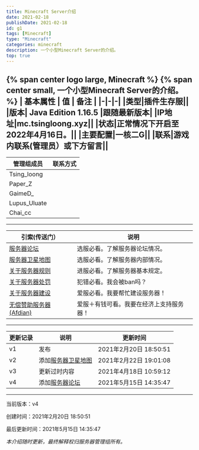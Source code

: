 ```yaml
---
title: Minecraft Server介绍
date: 2021-02-18
publishDate: 2021-02-18
id: g1
tags: [Minecraft]
type: "Minecraft"
categories: minecraft
description: 一个小型Minecraft Server的介绍。
top: true
---
```

{% span center logo large, Minecraft %}
{% span center small, 一个小型Minecraft Server的介绍。 %}
| 基本属性 | 值 | 备注 |
|-|-|-|
|类型|插件生存服||
|版本| Java Edition 1.16.5 |跟随最新版本|
|IP地址|mc.tsingloong.xyz||
|状态|正常情况下开启至2022年4月16日。||
|主要配置|一核二G||
|联系|游戏内联系(管理员）或下方留言||
---
|管理组成员|联系方式|
|-|-|
|Tsing_loong||
|Paper_Z||
|GaimeD_||
|Lupus_Uluate||
|Chai_cc||
---
|引索(传送门）|说明|
|-|-|
|[服务器论坛](https://bbs.tsingloong.xyz/ "服务器论坛")|选服必看。了解服务器论坛情况。|
|[服务器卫星地图](http://mc.tsingloong.xyz:8123/ "服务器卫星地图")|选服必看。了解服务器内部情况。|
|[关于服务器规则](https://tsingloong.xyz/g2/ "关于服务器规则")|进服必看。了解服务器基本规定。|
|[关于服务器处罚](https://tsingloong.xyz/g3/ "关于服务器处罚")|犯错必看。我会被ban吗？|
|[关于服务器建设](https://tsingloong.xyz/g4/ "关于服务器建设")|爱服必看。我要帮忙建设服务器！|
|[无偿赞助服务器(Afdian)](https://afdian.net/@tsingloong "无偿赞助")|爱服＋有钱可看。我要在经济上支持服务器！|
---
|更新记录|说明|更新时间|
|-|-|-|
|v1|发布|2021年2月20日 18:50:51|
|v2|添加[服务器卫星地图](http://mc.tsingloong.xyz:8123/ "服务器卫星地图")|2021年2月22日 19:01:08|
|v3|更新过时内容|2021年4月18日 10:59:12|
|v4|添加[服务器论坛](https://bbs.tsingloong.xyz/ "服务器论坛")|2021年5月15日 14:35:47|
---
当前版本：v4


创建时间：2021年2月20日 18:50:51


最后更新时间：2021年5月15日 14:35:47

*本介绍随时更新，最终解释权归服务器管理组所有。*